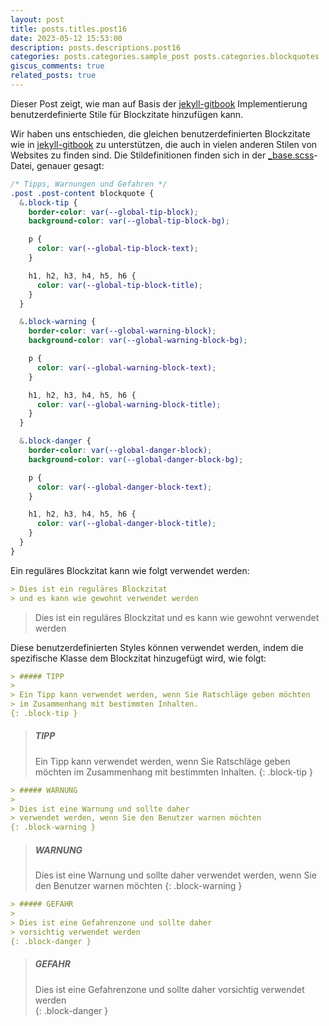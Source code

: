 ```yaml
---
layout: post
title: posts.titles.post16
date: 2023-05-12 15:53:00
description: posts.descriptions.post16
categories: posts.categories.sample_post posts.categories.blockquotes
giscus_comments: true
related_posts: true
---
```

Dieser Post zeigt, wie man auf Basis der [jekyll-gitbook](https://github.com/sighingnow/jekyll-gitbook) Implementierung benutzerdefinierte Stile für Blockzitate hinzufügen kann.

Wir haben uns entschieden, die gleichen benutzerdefinierten Blockzitate wie in [jekyll-gitbook](https://sighingnow.github.io/jekyll-gitbook/jekyll/2022-06-30-tips_warnings_dangers.html) zu unterstützen, die auch in vielen anderen Stilen von Websites zu finden sind. Die Stildefinitionen finden sich in der [_base.scss](https://github.com/alshedivat/al-folio/blob/master/_sass/_base.scss)-Datei, genauer gesagt:

```scss
/* Tipps, Warnungen und Gefahren */
.post .post-content blockquote {
  &.block-tip {
    border-color: var(--global-tip-block);
    background-color: var(--global-tip-block-bg);

    p {
      color: var(--global-tip-block-text);
    }

    h1, h2, h3, h4, h5, h6 {
      color: var(--global-tip-block-title);
    }
  }

  &.block-warning {
    border-color: var(--global-warning-block);
    background-color: var(--global-warning-block-bg);

    p {
      color: var(--global-warning-block-text);
    }

    h1, h2, h3, h4, h5, h6 {
      color: var(--global-warning-block-title);
    }
  }

  &.block-danger {
    border-color: var(--global-danger-block);
    background-color: var(--global-danger-block-bg);

    p {
      color: var(--global-danger-block-text);
    }

    h1, h2, h3, h4, h5, h6 {
      color: var(--global-danger-block-title);
    }
  }
}
```

Ein reguläres Blockzitat kann wie folgt verwendet werden:

```markdown
> Dies ist ein reguläres Blockzitat
> und es kann wie gewohnt verwendet werden
```

> Dies ist ein reguläres Blockzitat
> und es kann wie gewohnt verwendet werden

Diese benutzerdefinierten Styles können verwendet werden, indem die spezifische Klasse dem Blockzitat hinzugefügt wird, wie folgt:

```markdown
> ##### TIPP
>
> Ein Tipp kann verwendet werden, wenn Sie Ratschläge geben möchten
> im Zusammenhang mit bestimmten Inhalten.
{: .block-tip }
```

> ##### TIPP
>
> Ein Tipp kann verwendet werden, wenn Sie Ratschläge geben möchten
> im Zusammenhang mit bestimmten Inhalten.
{: .block-tip }

```markdown
> ##### WARNUNG
>
> Dies ist eine Warnung und sollte daher
> verwendet werden, wenn Sie den Benutzer warnen möchten
{: .block-warning }
```

> ##### WARNUNG
>
> Dies ist eine Warnung und sollte daher
> verwendet werden, wenn Sie den Benutzer warnen möchten
{: .block-warning }

```markdown
> ##### GEFAHR
>
> Dies ist eine Gefahrenzone und sollte daher
> vorsichtig verwendet werden
{: .block-danger }
```

> ##### GEFAHR
>
> Dies ist eine Gefahrenzone und sollte daher
> vorsichtig verwendet werden <br>
{: .block-danger }